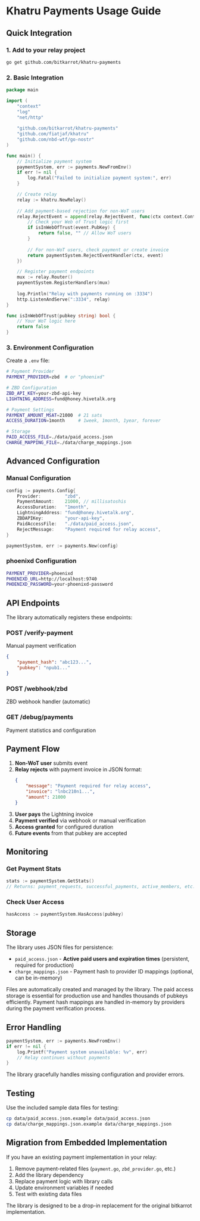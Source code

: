 # Khatru Payments Usage Guide

## Quick Integration

### 1. Add to your relay project

```bash
go get github.com/bitkarrot/khatru-payments
```

### 2. Basic Integration

```go
package main

import (
    "context"
    "log"
    "net/http"
    
    "github.com/bitkarrot/khatru-payments"
    "github.com/fiatjaf/khatru"
    "github.com/nbd-wtf/go-nostr"
)

func main() {
    // Initialize payment system
    paymentSystem, err := payments.NewFromEnv()
    if err != nil {
        log.Fatal("Failed to initialize payment system:", err)
    }

    // Create relay
    relay := khatru.NewRelay()
    
    // Add payment-based rejection for non-WoT users
    relay.RejectEvent = append(relay.RejectEvent, func(ctx context.Context, event *nostr.Event) (bool, string) {
        // Check your Web of Trust logic first
        if isInWebOfTrust(event.PubKey) {
            return false, "" // Allow WoT users
        }
        
        // For non-WoT users, check payment or create invoice
        return paymentSystem.RejectEventHandler(ctx, event)
    })

    // Register payment endpoints
    mux := relay.Router()
    paymentSystem.RegisterHandlers(mux)
    
    log.Println("Relay with payments running on :3334")
    http.ListenAndServe(":3334", relay)
}

func isInWebOfTrust(pubkey string) bool {
    // Your WoT logic here
    return false
}
```

### 3. Environment Configuration

Create a `.env` file:

```bash
# Payment Provider
PAYMENT_PROVIDER=zbd  # or "phoenixd"

# ZBD Configuration
ZBD_API_KEY=your-zbd-api-key
LIGHTNING_ADDRESS=fund@honey.hivetalk.org

# Payment Settings
PAYMENT_AMOUNT_MSAT=21000  # 21 sats
ACCESS_DURATION=1month     # 1week, 1month, 1year, forever

# Storage
PAID_ACCESS_FILE=./data/paid_access.json
CHARGE_MAPPING_FILE=./data/charge_mappings.json
```

## Advanced Configuration

### Manual Configuration

```go
config := payments.Config{
    Provider:         "zbd",
    PaymentAmount:    21000, // millisatoshis
    AccessDuration:   "1month",
    LightningAddress: "fund@honey.hivetalk.org",
    ZBDAPIKey:        "your-api-key",
    PaidAccessFile:   "./data/paid_access.json",
    RejectMessage:    "Payment required for relay access",
}

paymentSystem, err := payments.New(config)
```

### phoenixd Configuration

```bash
PAYMENT_PROVIDER=phoenixd
PHOENIXD_URL=http://localhost:9740
PHOENIXD_PASSWORD=your-phoenixd-password
```

## API Endpoints

The library automatically registers these endpoints:

### POST /verify-payment
Manual payment verification
```json
{
    "payment_hash": "abc123...",
    "pubkey": "npub1..."
}
```

### POST /webhook/zbd
ZBD webhook handler (automatic)

### GET /debug/payments
Payment statistics and configuration

## Payment Flow

1. **Non-WoT user** submits event
2. **Relay rejects** with payment invoice in JSON format:
   ```json
   {
       "message": "Payment required for relay access",
       "invoice": "lnbc210n1...",
       "amount": 21000
   }
   ```
3. **User pays** the Lightning invoice
4. **Payment verified** via webhook or manual verification
5. **Access granted** for configured duration
6. **Future events** from that pubkey are accepted

## Monitoring

### Get Payment Stats
```go
stats := paymentSystem.GetStats()
// Returns: payment_requests, successful_payments, active_members, etc.
```

### Check User Access
```go
hasAccess := paymentSystem.HasAccess(pubkey)
```

## Storage

The library uses JSON files for persistence:

- `paid_access.json` - **Active paid users and expiration times** (persistent, required for production)
- `charge_mappings.json` - Payment hash to provider ID mappings (optional, can be in-memory)

Files are automatically created and managed by the library. The paid access storage is essential for production use and handles thousands of pubkeys efficiently. Payment hash mappings are handled in-memory by providers during the payment verification process.

## Error Handling

```go
paymentSystem, err := payments.NewFromEnv()
if err != nil {
    log.Printf("Payment system unavailable: %v", err)
    // Relay continues without payments
}
```

The library gracefully handles missing configuration and provider errors.

## Testing

Use the included sample data files for testing:

```bash
cp data/paid_access.json.example data/paid_access.json
cp data/charge_mappings.json.example data/charge_mappings.json
```

## Migration from Embedded Implementation

If you have an existing payment implementation in your relay:

1. Remove payment-related files (`payment.go`, `zbd_provider.go`, etc.)
2. Add the library dependency
3. Replace payment logic with library calls
4. Update environment variables if needed
5. Test with existing data files

The library is designed to be a drop-in replacement for the original bitkarrot implementation.
